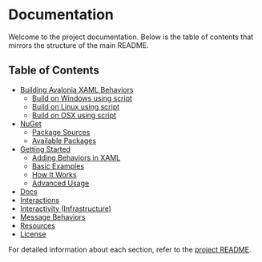 # Documentation

Welcome to the project documentation. Below is the table of contents that mirrors the structure of the main README.

## Table of Contents

- [Building Avalonia XAML Behaviors](../README.md#building-avalonia-xaml-behaviors)
  - [Build on Windows using script](../README.md#build-on-windows-using-script)
  - [Build on Linux using script](../README.md#build-on-linux-using-script)
  - [Build on OSX using script](../README.md#build-on-osx-using-script)
- [NuGet](../README.md#nuget)
  - [Package Sources](../README.md#package-sources)
  - [Available Packages](../README.md#available-packages)
- [Getting Started](../README.md#getting-started)
  - [Adding Behaviors in XAML](../README.md#adding-behaviors-in-xaml)
  - [Basic Examples](../README.md#basic-examples)
  - [How It Works](../README.md#how-it-works)
  - [Advanced Usage](../README.md#advanced-usage)
- [Docs](../README.md#docs)
- [Interactions](../README.md#interactions)
- [Interactivity (Infrastructure)](../README.md#interactivity-infrastructure)
- [Message Behaviors](../README.md#message-behaviors)
- [Resources](../README.md#resources)
- [License](../README.md#license)

For detailed information about each section, refer to the [project README](../README.md).
